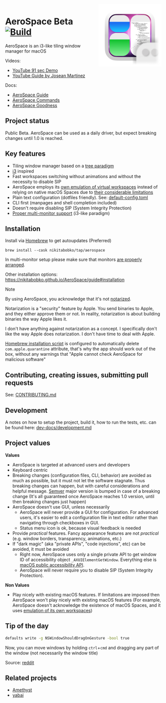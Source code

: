  <img src="./resources/Assets.xcassets/AppIcon.appiconset/icon.png" width="40%" height="40%" align="right">

# AeroSpace Beta [![Build](https://github.com/nikitabobko/AeroSpace/actions/workflows/build.yml/badge.svg?branch=main)](https://github.com/nikitabobko/AeroSpace/actions/workflows/build.yml)

AeroSpace is an i3-like tiling window manager for macOS

Videos:
- [YouTube 91 sec Demo](https://www.youtube.com/watch?v=UOl7ErqWbrk)
- [YouTube Guide by Josean Martinez](https://www.youtube.com/watch?v=-FoWClVHG5g)

Docs:
- [AeroSpace Guide](https://nikitabobko.github.io/AeroSpace/guide)
- [AeroSpace Commands](https://nikitabobko.github.io/AeroSpace/commands)
- [AeroSpace Goodness](https://nikitabobko.github.io/AeroSpace/goodness)

## Project status

Public Beta. AeroSpace can be used as a daily driver, but expect breaking changes until 1.0 is reached.

## Key features

- Tiling window manager based on a [tree paradigm](https://nikitabobko.github.io/AeroSpace/guide#tree)
- [i3](https://i3wm.org/) inspired
- Fast workspaces switching without animations and without the necessity to disable SIP
- AeroSpace employs its [own emulation of virtual workspaces](https://nikitabobko.github.io/AeroSpace/guide#emulation-of-virtual-workspaces) instead of relying on native macOS Spaces due to [their considerable limitations](https://nikitabobko.github.io/AeroSpace/guide#emulation-of-virtual-workspaces)
- Plain text configuration (dotfiles friendly). See: [default-config.toml](https://nikitabobko.github.io/AeroSpace/guide#default-config)
- CLI first (manpages and shell completion included)
- Doesn't require disabling SIP (System Integrity Protection)
- [Proper multi-monitor support](https://nikitabobko.github.io/AeroSpace/guide#multiple-monitors) (i3-like paradigm)

## Installation

Install via [Homebrew](https://brew.sh/) to get autoupdates (Preferred)

```
brew install --cask nikitabobko/tap/aerospace
```

In multi-monitor setup please make sure that monitors [are properly arranged](https://nikitabobko.github.io/AeroSpace/guide#proper-monitor-arrangement).

Other installation options: https://nikitabobko.github.io/AeroSpace/guide#installation

> [!NOTE]
> By using AeroSpace, you acknowledge that it's not [notarized](https://developer.apple.com/documentation/security/notarizing_macos_software_before_distribution).
>
> Notarization is a "security" feature by Apple.
> You send binaries to Apple, and they either approve them or not.
> In reality, notarization is about building binaries the way Apple likes it.
>
> I don't have anything against notarization as a concept.
> I specifically don't like the way Apple does notarization.
> I don't have time to deal with Apple.
>
> [Homebrew installation script](https://github.com/nikitabobko/homebrew-tap/blob/main/Casks/aerospace.rb) is configured to
> automatically delete `com.apple.quarantine` attribute, that's why the app should work out of the box, without any warnings that
> "Apple cannot check AeroSpace for malicious software"

## Contributing, creating issues, submitting pull requests

See: [CONTRIBUTING.md](./CONTRIBUTING.md)

## Development

A notes on how to setup the project, build it, how to run the tests, etc. can be found here: [dev-docs/development.md](./dev-docs/development.md)

## Project values

**Values**
- AeroSpace is targeted at advanced users and developers
- Keyboard centric
- Breaking changes (configuration files, CLI, behavior) are avoided as much as possible, but it must not let the software stagnate.
  Thus breaking changes can happen, but with careful considerations and helpful message.
  [Semver](https://semver.org/) major version is bumped in case of a breaking change (It's all guaranteed once AeroSpace reaches 1.0 version, until then breaking changes just happen)
- AeroSpace doesn't use GUI, unless necessarily
  - AeroSpace will never provide a GUI for configuration.
    For advanced users, it's easier to edit a configuration file in text editor rather than navigating through checkboxes in GUI.
  - Status menu icon is ok, because visual feedback is needed
- Provide _practical_ features. Fancy appearance features are not _practical_ (e.g. window borders, transparency, animations, etc.)
- If "dark magic" (aka "private APIs", "code injections", etc) can be avoided, it must be avoided
  - Right now, AeroSpace uses only a single private API to get window ID of accessibility object `_AXUIElementGetWindow`.
    Everything else is [macOS public accessibility API](https://developer.apple.com/documentation/applicationservices/axuielement_h).
  - AeroSpace will never require you to disable SIP (System Integrity Protection).

**Non Values**
- Play nicely with existing macOS features.
  If limitations are imposed then AeroSpace won't play nicely with existing macOS features
  (For example, AeroSpace doesn't acknowledge the existence of macOS Spaces, and it uses [emulation of its own workspaces](https://nikitabobko.github.io/AeroSpace/guide#emulation-of-virtual-workspaces))

## Tip of the day

```bash
defaults write -g NSWindowShouldDragOnGesture -bool true
```

Now, you can move windows by holding `ctrl`+`cmd` and dragging any part of the window (not necessarily the window title)

Source: [reddit](https://www.reddit.com/r/MacOS/comments/k6hiwk/keyboard_modifier_to_simplify_click_drag_of/)

## Related projects
- [Amethyst](https://github.com/ianyh/Amethyst)
- [yabai](https://github.com/koekeishiya/yabai)
